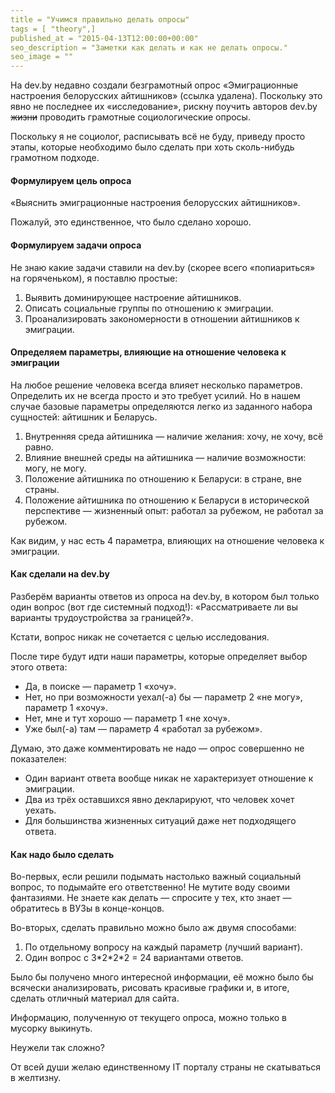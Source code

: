 ```yaml
---
title = "Учимся правильно делать опросы"
tags = [ "theory",]
published_at = "2015-04-13T12:00:00+00:00"
seo_description = "Заметки как делать и как не делать опросы."
seo_image = ""
---
```


На dev.by недавно создали безграмотный опрос «Эмиграционные настроения белорусских айтишников» (ссылка удалена). Поскольку это явно не последнее их «исследование», рискну поучить авторов dev.by ~~жизни~~ проводить грамотные социологические опросы.

Поскольку я не социолог, расписывать всё не буду, приведу просто этапы, которые необходимо было сделать при хоть сколь-нибудь грамотном подходе.

<!-- more -->

#### Формулируем цель опроса

«Выяснить эмиграционные настроения белорусских айтишников».

Пожалуй, это единственное, что было сделано хорошо.

#### Формулируем задачи опроса

Не знаю какие задачи ставили на dev.by (скорее всего «попиариться» на горяченьком), я поставлю простые:

1. Выявить доминирующее настроение айтишников.
2. Описать социальные группы по отношению к эмиграции.
3. Проанализировать закономерности в отношении айтишников к эмиграции.

#### Определяем параметры, влияющие на отношение человека к эмиграции

На любое решение человека всегда влияет несколько параметров. Определить их не всегда просто и это требует усилий. Но в нашем случае базовые параметры определяются легко из заданного набора сущностей: айтишник и Беларусь.

1. Внутренняя среда айтишника — наличие желания: хочу, не хочу, всё равно.
2. Влияние внешней среды на айтишника — наличие возможности: могу, не могу.
3. Положение айтишника по отношению к Беларуси: в стране, вне страны.
4. Положение айтишника по отношению к Беларуси в исторической перспективе — жизненный опыт: работал за рубежом, не работал за рубежом.

Как видим, у нас есть 4 параметра, влияющих на отношение человека к эмиграции.

#### Как сделали на dev.by

Разберём варианты ответов из опроса на dev.by, в котором был только один вопрос (вот где системный подход!): «Рассматриваете ли вы варианты трудоустройства за границей?».

Кстати, вопрос никак не сочетается с целью исследования.

После тире будут идти наши параметры, которые определяет выбор этого ответа:

- Да, в поиске — параметр 1 «хочу».
- Нет, но при возможности уехал(-а) бы — параметр 2 «не могу», параметр 1 «хочу».
- Нет, мне и тут хорошо — параметр 1 «не хочу».
- Уже был(-а) там — параметр 4 «работал за рубежом».

Думаю, это даже комментировать не надо — опрос совершенно не показателен:

- Один вариант ответа вообще никак не характеризует отношение к эмиграции.
- Два из трёх оставшихся явно декларируют, что человек хочет уехать.
- Для большинства жизненных ситуаций даже нет подходящего ответа.

#### Как надо было сделать

Во-первых, если решили подымать настолько важный социальный вопрос, то подымайте его ответственно! Не мутите воду своими фантазиями. Не знаете как делать — спросите у тех, кто знает — обратитесь в ВУЗы в конце-концов.

Во-вторых, сделать правильно можно было аж двумя способами:

1. По отдельному вопросу на каждый параметр (лучший вариант).
2. Один вопрос с 3\*2\*2\*2 = 24 вариантами ответов.

Было бы получено много интересной информации, её можно было бы всячески анализировать, рисовать красивые графики и, в итоге, сделать отличный материал для сайта.

Информацию, полученную от текущего опроса, можно только в мусорку выкинуть.

Неужели так сложно?

От всей души желаю единственному IT порталу страны не скатываться в желтизну.
